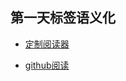 ## 第一天标签语义化

+ [定制阅读器](https://azhen98.github.io/markdown-reader/markdown.html?url=https://raw.githubusercontent.com/azhen98/A-week-to-learn/master/doc/%E7%AC%AC%E4%B8%80%E5%A4%A9(%E6%A0%87%E7%AD%BE%E8%AF%AD%E4%B9%89%E5%8C%96).md)

+ [github阅读](https://github.com/azhen98/A-week-to-learn/blob/master/doc/%E7%AC%AC%E4%B8%80%E5%A4%A9(%E6%A0%87%E7%AD%BE%E8%AF%AD%E4%B9%89%E5%8C%96).md)